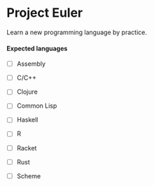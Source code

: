 Project Euler
=============

Learn a new programming language by practice.

#### Expected languages
- [ ] Assembly
- [ ] C/C++
- [ ] Clojure
- [ ] Common Lisp
- [ ] Haskell
- [ ] R
- [ ] Racket
- [ ] Rust
- [ ] Scheme

